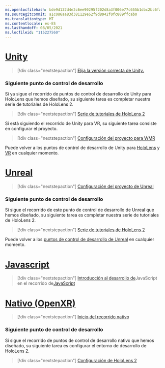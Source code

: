 ```yaml
---
ms.openlocfilehash: bde9d132d4e2c6ee90295f202d8a3f006e77c655b1dbc2bc6fa9da1aed9d6e33
ms.sourcegitcommit: a1c086aa83d381129e62f9d8942f0fc889ffcab0
ms.translationtype: MT
ms.contentlocale: es-ES
ms.lasthandoff: 08/05/2021
ms.locfileid: "115227560"
---
```

# <a name="unity"></a>[Unity](#tab/unity)

> [!div class="nextstepaction"]
> [Elija la versión correcta de Unity.](../unity/choosing-unity-version.md)

### <a name="next-development-checkpoint"></a>Siguiente punto de control de desarrollo

Si ya sigue el recorrido de puntos de control de desarrollo de Unity para HoloLens que hemos diseñado, su siguiente tarea es completar nuestra serie de tutoriales de HoloLens 2.

> [!div class="nextstepaction"]
> [Serie de tutoriales de HoloLens 2](../unity/tutorials/mr-learning-base-01.md)

Si está siguiendo el recorrido de Unity para VR, su siguiente tarea consiste en configurar el proyecto.

> [!div class="nextstepaction"]
> [Configuración del proyecto para WMR](../unity/configure-unity-project.md)

Puede volver a los puntos de control de desarrollo de Unity para [HoloLens](../unity/unity-development-overview.md#1-getting-started) y [VR](../unity/unity-development-wmr-overview.md#1-getting-started) en cualquier momento.

# <a name="unreal"></a>[Unreal](#tab/unreal)

> [!div class="nextstepaction"]
> [Configuración del proyecto de Unreal](../unreal/unreal-project-setup.md)

### <a name="next-development-checkpoint"></a>Siguiente punto de control de desarrollo

Si sigue el recorrido de este punto de control de desarrollo de Unreal que hemos diseñado, su siguiente tarea es completar nuestra serie de tutoriales de HoloLens 2.

> [!div class="nextstepaction"]
> [Serie de tutoriales de HoloLens 2](../unreal/tutorials/unreal-uxt-ch1.md)

Puede volver a los [puntos de control de desarrollo de Unreal](../unreal/unreal-development-overview.md#1-getting-started) en cualquier momento.

# <a name="javascript"></a>[Javascript](#tab/javascript)

> [!div class="nextstepaction"]
> [Introducción al desarrollo de](../native/directx-development-overview.md)JavaScript en el recorrido de[JavaScript](../javascript/javascript-development-overview.md) 

# <a name="native-openxr"></a>[Nativo (OpenXR)](#tab/native)

> [!div class="nextstepaction"]
> [Inicio del recorrido nativo](../native/directx-development-overview.md)

### <a name="next-development-checkpoint"></a>Siguiente punto de control de desarrollo

Si sigue el recorrido de puntos de control de desarrollo nativo que hemos diseñado, su siguiente tarea es configurar el entorno de desarrollo de HoloLens 2.

> [!div class="nextstepaction"]
> [Configuración de HoloLens 2](../native/openxr-getting-started.md#getting-started-with-openxr-for-hololens-2)
